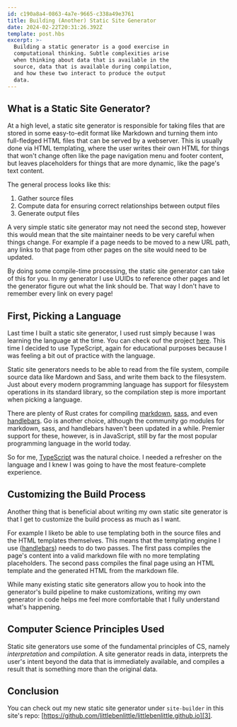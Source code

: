 ```yaml
---
id: c190a8a4-0863-4a7e-9665-c338a49e3761
title: Building (Another) Static Site Generator
date: 2024-02-22T20:31:26.392Z
template: post.hbs
excerpt: >-
  Building a static generator is a good exercise in
  computational thinking. Subtle complexities arise
  when thinking about data that is available in the
  source, data that is available during compilation,
  and how these two interact to produce the output
  data.
---
```


## What is a Static Site Generator?

At a high level, a static site generator is responsible for taking
files that are stored in some easy-to-edit format like Markdown
and turning them into full-fledged HTML files that can be served
by a webserver. This is usually done via HTML templating, where
the user writes their own HTML for things that won't change often
like the page navigation menu and footer content, but leaves
placeholders for things that are more dynamic, like the page's
text content.

The general process looks like this:

1. Gather source files
2. Compute data for ensuring correct relationships between output files
3. Generate output files 

A very simple static site generator may not need the second step,
however this would mean that the site maintainer needs to be very
careful when things change. For example if a page needs to be moved
to a new URL path, any links to that page from other pages on the
site would need to be updated.

By doing some compile-time processing, the static site generator
can take of this for you. In my generator I use UUIDs to reference
other pages and let the generator figure out what the link should
be. That way I don't have to remember every link on every page!

## First, Picking a Language

Last time I built a static site generator, I used rust simply
because I was learning the language at the time. You can check
ouf the project [here][1]. This time I decided to use TypeScript,
again for educational purposes because I was feeling a bit out of
practice with the language. 

Static site generators needs to be able to read from the file
system, compile source data like Mardown and Sass, and write
them back to the filesystem. Just about every modern programming
language has support for filesystem operations in its standard
library, so the compilation step is more important when picking
a language.

There are plenty of Rust crates for compiling [markdown][rs-md],
[sass][rs-sass], and even [handlebars][rs-hbs]. Go is another
choice, although the community go modules for markdown, sass, and
handlebars haven't been updated in a while. Premier support for
these, however, is in JavaScript, still by far the most popular
programming language in the world today.

So for me, [TypeScript][ts] was the natural choice. I needed a
refresher on the language and I knew I was going to have the most
feature-complete experience.

## Customizing the Build Process

Another thing that is beneficial about writing my own static
site generator is that I get to customize the build process
as much as I want.

For example I liketo be able to use templating
both in the source files and the HTML templates themselves.
This means that the templating engine I use ([handlebars][2])
needs to do two passes. The first pass compiles the page's
content into a valid markdown file with no more templating
placeholders. The second pass compiles the final page using
an HTML template and the generated HTML from the markdown file.

While many existing static site generators allow you to hook into
the generator's build pipeline to make customizations, writing
my own generator in code helps me feel more comfortable that I
fully understand what's happening.

## Computer Science Principles Used

Static site generators use some of the fundamental principles
of CS, namely _interpretation_ and _compilation_. A site
generator reads in data, interprets the user's intent beyond
the data that is immediately available, and compiles a result
that is something more than the original data.

## Conclusion

You can check out my new static site generator under `site-builder`
in this site's repo:
[https://github.com/littlebenlittle/littlebenlittle.github.io][3].

[1]: https://github.com/littlebenlittle/site-gen
[2]: https://handlebarsjs.com/
[3]: https://github.com/littlebenlittle/littlebenlittle.github.io
[rs-md]: https://crates.io/keywords/markdown
[rs-sass]: https://crates.io/search?q=sass
[rs-hbs]: https://crates.io/crates/handlebars
[ts]: https://www.typescriptlang.org/
